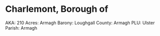 # Charlemont, Borough of

AKA: 210
Acres: Armagh
Barony: Loughgall
County: Armagh
PLU: Ulster
Parish: Armagh